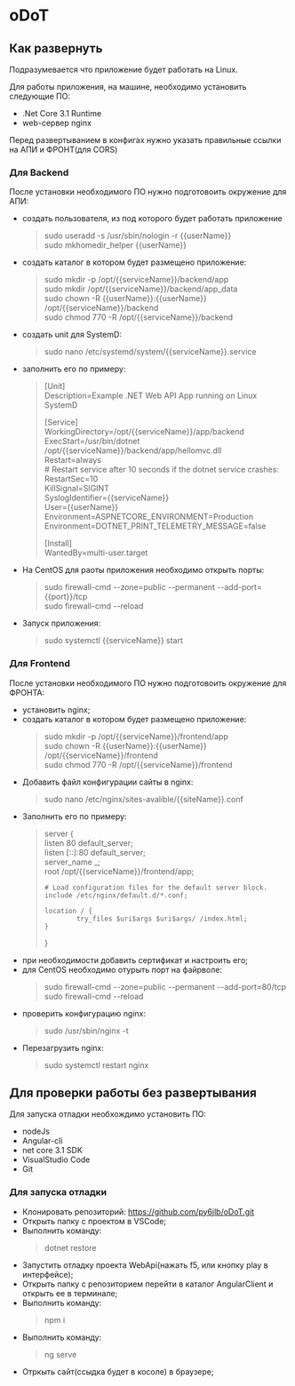 # oDoT

## Как развернуть
Подразумевается что приложение будет работать на Linux. 

Для работы приложения, на машине, необходимо установить следующие ПО:
- .Net Core 3.1 Runtime
- web-сервер nginx

Перед развертыванием в конфигах нужно указать правильные ссылки на АПИ и ФРОНТ(для CORS)

### Для Backend
После установки необходимого ПО нужно подготовоить окружение для АПИ:
- создать пользователя, из под которого будет работать приложение
    > sudo useradd -s /usr/sbin/nologin -r {{userName}}  
    > sudo mkhomedir_helper {{userName}}   
- создать каталог в котором будет размещено приложение:
    > sudo mkdir -p /opt/{{serviceName}}/backend/app  
    > sudo mkdir /opt/{{serviceName}}/backend/app_data  
    > sudo chown -R {{userName}}:{{userName}} /opt/{{serviceName}}/backend  
    > sudo chmod 770 -R /opt/{{serviceName}}/backend  
- создать unit для SystemD:
    > sudo nano /etc/systemd/system/{{serviceName}}.service
- заполнить его по примеру:
    > [Unit]  
    > Description=Example .NET Web API App running on Linux SystemD  
    >   
    > [Service]  
    > WorkingDirectory=/opt/{{serviceName}}/app/backend  
    > ExecStart=/usr/bin/dotnet /opt/{{serviceName}}/backend/app/hellomvc.dll  
    > Restart=always  
    > \# Restart service after 10 seconds if the dotnet service crashes:  
    > RestartSec=10  
    > KillSignal=SIGINT  
    > SyslogIdentifier={{serviceName}}  
    > User={{userName}}  
    > Environment=ASPNETCORE_ENVIRONMENT=Production  
    > Environment=DOTNET_PRINT_TELEMETRY_MESSAGE=false  
    >   
    > [Install]  
    > WantedBy=multi-user.target 
- На CentOS для раоты приложения необходимо открыть порты:
    > sudo firewall-cmd --zone=public --permanent --add-port={{port}}/tcp  
    > sudo firewall-cmd --reload   
- Запуск приложения:
    > sudo systemctl {{serviceName}} start

### Для Frontend
После установки необходимого ПО нужно подготовоить окружение для ФРОНТА:
- установить nginx;  
- создать каталог в котором будет размещено приложение:
    > sudo mkdir -p /opt/{{serviceName}}/frontend/app  
    > sudo chown -R {{userName}}:{{userName}} /opt/{{serviceName}}/frontend  
    > sudo chmod 770 -R /opt/{{serviceName}}/frontend  
- Добавить файл конфигурации сайты в nginx:
    > sudo nano /etc/nginx/sites-avalible/{{siteName}}.conf
- Заполнить его по примеру:
    > server {  
    >     listen       80 default_server;  
    >     listen       [::]:80 default_server;  
    >     server_name  _;  
    >     root          /opt/{{serviceName}}/frontend/app;  
    > 
    >     # Load configuration files for the default server block.  
    >     include /etc/nginx/default.d/*.conf;  
    > 
    >     location / { 
    >             try_files $uri$args $uri$args/ /index.html; 
    >     }  
    > }  
- при необходимости добавить сертификат и настроить его;
- для CentOS необходимо отурыть порт на файрволе:
    > sudo firewall-cmd --zone=public --permanent --add-port=80/tcp  
    > sudo firewall-cmd --reload 
- проверить конфигурацию nginx:
    > sudo /usr/sbin/nginx -t    
- Перезагрузить nginx:
    > sudo systemctl restart nginx  

## Для проверки работы без развертывания
Для запуска отладки необхождимо установить ПО:
- nodeJs
- Angular-cli
- net core 3.1 SDK
- VisualStudio Code
- Git

### Для запуска отладки
- Клонировать репозиторий: https://github.com/py6jlb/oDoT.git
- Открыть папку с проектом в VSCode;
- Выполнить команду:
    > dotnet restore  
- Запустить отладку проекта WebApi(нажать f5, или кнопку play в интерфейсе);
- Открыть папку с репозиторием перейти в каталог AngularClient и открыть ее в терминале;
- Выполнить команду:
    > npm i  
- Выполнить команду:
    > ng serve
- Отркыть сайт(ссыдка будет в косоле) в браузере;

